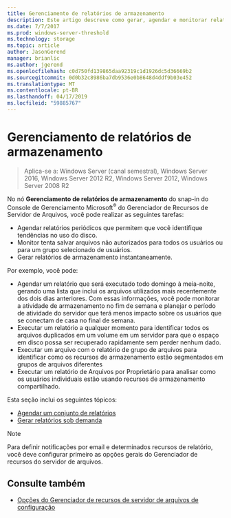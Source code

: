 ```yaml
---
title: Gerenciamento de relatórios de armazenamento
description: Este artigo descreve como gerar, agendar e monitorar relatórios de armazenamento
ms.date: 7/7/2017
ms.prod: windows-server-threshold
ms.technology: storage
ms.topic: article
author: JasonGerend
manager: brianlic
ms.author: jgerend
ms.openlocfilehash: c0d750fd139865daa92319c1d1926dc5d36669b2
ms.sourcegitcommit: 0d0b32c8986ba7db9536e0b8648d4ddf9b03e452
ms.translationtype: MT
ms.contentlocale: pt-BR
ms.lasthandoff: 04/17/2019
ms.locfileid: "59885767"
---
```

# <a name="storage-reports-management"></a>Gerenciamento de relatórios de armazenamento

> Aplica-se a: Windows Server (canal semestral), Windows Server 2016, Windows Server 2012 R2, Windows Server 2012, Windows Server 2008 R2

No nó **Gerenciamento de relatórios de armazenamento** do snap-in do Console de Gerenciamento Microsoft<sup>®</sup> do Gerenciador de Recursos de Servidor de Arquivos, você pode realizar as seguintes tarefas:

-   Agendar relatórios periódicos que permitem que você identifique tendências no uso do disco.
-   Monitor tenta salvar arquivos não autorizados para todos os usuários ou para um grupo selecionado de usuários.
-   Gerar relatórios de armazenamento instantaneamente.

Por exemplo, você pode:

-   Agendar um relatório que será executado todo domingo à meia-noite, gerando uma lista que inclui os arquivos utilizados mais recentemente dos dois dias anteriores. Com essas informações, você pode monitorar a atividade de armazenamento no fim de semana e planejar o período de atividade do servidor que terá menos impacto sobre os usuários que se conectam de casa no final de semana.
-   Executar um relatório a qualquer momento para identificar todos os arquivos duplicados em um volume em um servidor para que o espaço em disco possa ser recuperado rapidamente sem perder nenhum dado.
-   Executar um arquivo com o relatório de grupo de arquivos para identificar como os recursos de armazenamento estão segmentados em grupos de arquivos diferentes 
-   Executar um relatório de Arquivos por Proprietário para analisar como os usuários individuais estão usando recursos de armazenamento compartilhado.

Esta seção inclui os seguintes tópicos:

-   [Agendar um conjunto de relatórios](schedule-set-of-reports.md)
-   [Gerar relatórios sob demanda](generate-reports-on-demand.md)

> [!Note]
> Para definir notificações por email e determinados recursos de relatório, você deve configurar primeiro as opções gerais do Gerenciador de recursos do servidor de arquivos.

## <a name="see-also"></a>Consulte também

-   [Opções do Gerenciador de recursos de servidor de arquivos de configuração](setting-file-server-resource-manager-options.md)


